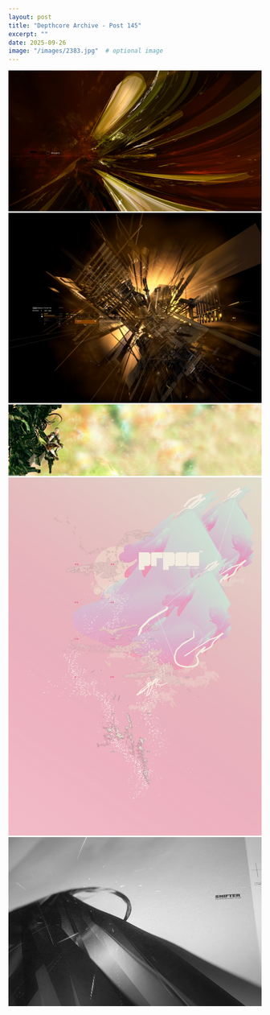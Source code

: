 ```yaml
---
layout: post
title: "Depthcore Archive - Post 145"
excerpt: ""
date: 2025-09-26
image: "/images/2383.jpg"  # optional image
---
```


<img src="/images/2383.jpg">
<img src="/images/2385.jpg" alt="2385.jpg"/>
<img src="/images/2386.jpg" alt="2386.jpg"/>
<img src="/images/2389.jpg" alt="2389.jpg"/>
<img src="/images/2390.jpg" alt="2390.jpg"/>
